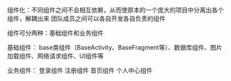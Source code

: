 组件化：不同组件之间不会相互依赖，从而使原本的一个庞大的项目中分离出各个组件，解耦出来
团队成员之间可以各自开发各自负责的组件


组件可分两种：基础组件和业务组件

基础组件：
base类组件（BaseActivity、BaseFragment等）、数据库组件、图片加载组件、网络请求组件、UI组件等

业务组件：
登录组件 注册组件 首页组件 个人中心组件